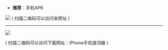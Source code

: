 - **推荐**：手机APK


<img src="https://github.com/taoste/Hello-World/blob/master/Tools/apk/qrcode.png?raw=true"/>
( 扫描二维码可以访问本网址 )

----------------------------------

<p><a href="https://itunes.apple.com/hk/app/parrot-teleprompter/id1010384663" title="【Apple iTunes】iPhone手机提词器app">
<img src="https://github.com/taoste/Hello-World/blob/master/Tools/apk/iPhone手机提词器-qrcode.png?raw=true"/>
</a></p>
( 扫描二维码可以访问下载网址：iPhone手机提词器 )

